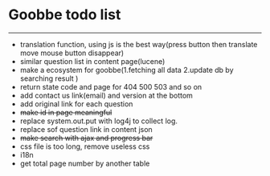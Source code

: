 # Goobbe todo list

---

* translation function, using js is the best way(press button then translate move mouse button disappear)
* similar question list in content page(lucene)
* make a ecosystem for goobbe(1.fetching all data 2.update db by searching result )
* return state code and page for 404 500 503 and so on
* add contact us link(email) and version at the bottom
* add original link for each question
* <s>make id in page meaningful</s>
* replace system.out.put with log4j to collect log.
* replace sof question link in content json
* <s>make search with ajax and progress bar</s>
* css file is too long, remove useless css
* i18n
* get total page number by another table